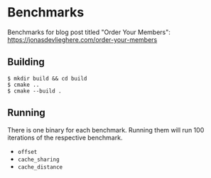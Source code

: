 # Benchmarks

Benchmarks for blog post titled "Order Your Members":
https://jonasdevlieghere.com/order-your-members

## Building

```
$ mkdir build && cd build
$ cmake ..
$ cmake --build .
```

## Running

There is one binary for each benchmark. Running them will run 100 iterations of
the respective benchmark.

 - `offset`
 - `cache_sharing`
 - `cache_distance`